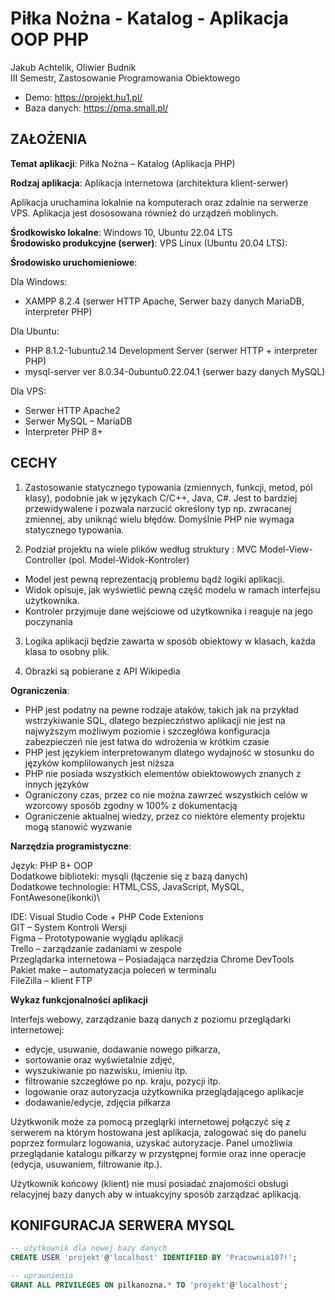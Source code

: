 # Piłka Nożna - Katalog - Aplikacja OOP PHP 


Jakub Achtelik, Oliwier Budnik\
III Semestr, Zastosowanie Programowania Obiektowego

- Demo: https://projekt.hu1.pl/
- Baza danych: https://pma.small.pl/



## ZAŁOŻENIA
**Temat aplikacji**: Piłka Nożna – Katalog (Aplikacja PHP)

**Rodzaj aplikacja**: Aplikacja internetowa (architektura klient-serwer)

Aplikacja uruchamina lokalnie na komputerach oraz zdalnie na serwerze VPS.
Aplikacja jest dososowana również do urządzeń moblinych.

**Środkowisko lokalne**: Windows 10, Ubuntu 22.04 LTS\
**Środowisko produkcyjne (serwer)**: VPS Linux (Ubuntu 20.04 LTS): 

**Środowisko uruchomieniowe**: 

Dla Windows: 
- XAMPP 8.2.4 (serwer HTTP Apache, Serwer bazy danych MariaDB, interpreter PHP)
	
Dla Ubuntu:
- PHP 8.1.2-1ubuntu2.14 Development Server (serwer HTTP + interpreter PHP)
- mysql-server  ver 8.0.34-0ubuntu0.22.04.1 (serwer bazy danych MySQL)

Dla VPS:
- Serwer HTTP Apache2
- Serwer MySQL – MariaDB
- Interpreter PHP 8+



## CECHY
1. Zastosowanie statycznego typowania (zmiennych, funkcji, metod, pól klasy), podobnie jak w językach C/C++, Java, C#. Jest to bardziej przewidywalene i pozwala narzucić określony typ np. zwracanej zmiennej, aby uniknąć wielu błędów. Domyślnie PHP nie wymaga statycznego typowania.

2. Podział projektu na wiele plików według struktury :
MVC Model-View-Controller (pol. Model-Widok-Kontroler)
- Model jest pewną reprezentacją problemu bądź logiki aplikacji.
- Widok opisuje, jak wyświetlić pewną część modelu w ramach interfejsu użytkownika. 
- Kontroler przyjmuje dane wejściowe od użytkownika i reaguje na jego poczynania

3. Logika aplikacji będzie zawarta w sposób obiektowy w klasach, każda klasa to osobny  plik.

4. Obrazki są pobierane z API Wikipedia


 **Ograniczenia**:

- PHP jest podatny na pewne rodzaje ataków, takich jak na przykład wstrzykiwanie SQL, dlatego bezpieczństwo aplikacji nie jest na najwyższym możliwym poziomie i szczegłówa konfiguracja zabezpieczeń nie jest łatwa do wdrożenia w krótkim czasie
- PHP jest językiem interpretowanym dlatego wydajność w stosunku do języków komplilowanych jest niższa
- PHP nie posiada wszystkich elementów obiektowowych znanych z innych języków
- Ograniczony czas, przez co nie można zawrzeć wszystkich celów w wzorcowy sposób zgodny w 100% z dokumentacją
- Ograniczenie aktualnej wiedzy, przez co niektóre elementy projektu mogą stanowić wyzwanie

**Narzędzia programistyczne**:

Język: PHP 8+ OOP\
Dodatkowe biblioteki: mysqli (łączenie się z bazą danych)\
Dodatkowe technologie: HTML,CSS, JavaScript, MySQL, FontAwesone(ikonki)\

IDE: Visual Studio Code + PHP Code Extenions\
GIT – System Kontroli Wersji\
Figma – Prototypowanie wyglądu aplikacji \
Trello – zarządzanie zadaniami w zespole\
Przeglądarka internetowa – Posiadająca narzędzia Chrome DevTools \
Pakiet make – automatyzacja poleceń w terminalu\
FileZilla – klient FTP

**Wykaz funkcjonalności aplikacji**


Interfejs webowy, zarządzanie bazą danych z poziomu przeglądarki internetowej:

- edycje, usuwanie, dodawanie nowego piłkarza,
- sortowanie oraz wyświetalnie zdjęć,
- wyszukiwanie po nazwisku, imieniu itp.
- filtrowanie szczegłówe po np. kraju, pozycji itp.
- logowanie oraz autoryzacja użytkownika przeglądającego aplikacje
- dodawanie/edycje, zdjęcia piłkarza


Użytkwonik może za pomocą przegląrki internetowej połączyć się z serwerem na którym hostowana jest aplikacja, zalogować się do panelu poprzez formularz logowania, uzyskać autoryzacje. Panel umożliwia przeglądanie katalogu  piłkarzy w przystępnej formie oraz inne operacje (edycja, usuwaniem, filtrowanie itp.). 

Użytkownik końcowy (klient) nie musi posiadać znajomości obsługi relacyjnej bazy danych aby w intuakcyjny sposób zarządzać aplikacją.


## KONIFGURACJA SERWERA MYSQL
```sql
-- użytkownik dla nowej bazy danych
CREATE USER 'projekt'@'localhost' IDENTIFIED BY 'Pracownia107!'; 

-- uprawnienia
GRANT ALL PRIVILEGES ON pilkanozna.* TO 'projekt'@'localhost';
```
